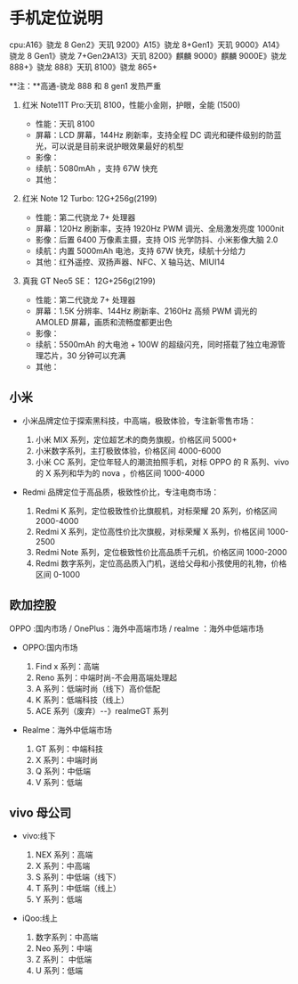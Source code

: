 # 手机定位说明

cpu:A16》骁龙 8 Gen2》天玑 9200》A15》骁龙 8+Gen1》天玑 9000》A14》骁龙 8 Gen1》骁龙 7+Gen2》A13》天玑 8200》麒麟 9000》麒麟 9000E》骁龙 888+》骁龙 888》天玑 8100》骁龙 865+

**注：**高通-骁龙 888 和 8 gen1 发热严重

1. 红米 Note11T Pro:天玑 8100，性能小金刚，护眼，全能 (1500)

   - 性能：天玑 8100
   - 屏幕：LCD 屏幕，144Hz 刷新率，支持全程 DC 调光和硬件级别的防蓝光，可以说是目前来说护眼效果最好的机型
   - 影像：
   - 续航：5080mAh ，支持 67W 快充
   - 其他：

2. 红米 Note 12 Turbo: 12G+256g(2199)

   - 性能：第二代骁龙 7+ 处理器
   - 屏幕：120Hz 刷新率，支持 1920Hz PWM 调光、全局激发亮度 1000nit
   - 影像：后置 6400 万像素主摄，支持 OIS 光学防抖、小米影像大脑 2.0
   - 续航：内置 5000mAh 电池，支持 67W 快充，续航十分给力
   - 其他：红外遥控、双扬声器、NFC、X 轴马达、MIUI14

3. 真我 GT Neo5 SE： 12G+256g(2199)
   - 性能：第二代骁龙 7+ 处理器
   - 屏幕：1.5K 分辨率、144Hz 刷新率、2160Hz 高频 PWM 调光的 AMOLED 屏幕，画质和流畅度都更出色
   - 影像：
   - 续航：5500mAh 的大电池 + 100W 的超级闪充，同时搭载了独立电源管理芯片，30 分钟可以充满
   - 其他：

## 小米

- 小米品牌定位于探索黑科技，中高端，极致体验，专注新零售市场：

  1. 小米 MIX 系列，定位超艺术的商务旗舰，价格区间 5000+
  2. 小米数字系列，主打极致体验，价格区间 4000-6000
  3. 小米 CC 系列，定位年轻人的潮流拍照手机，对标 OPPO 的 R 系列、vivo 的 X 系列和华为的 nova ，价格区间 1000-4000

- Redmi 品牌定位于高品质，极致性价比，专注电商市场：

  1. Redmi K 系列，定位极致性价比旗舰机，对标荣耀 20 系列，价格区间 2000-4000
  2. Redmi X 系列，定位高性价比次旗舰，对标荣耀 X 系列，价格区间 1000-2500
  3. Redmi Note 系列，定位极致性价比高品质千元机，价格区间 1000-2000
  4. Redmi 数字系列，定位高品质入门机，送给父母和小孩使用的礼物，价格区间 0-1000

## 欧加控股

OPPO :国内市场 / OnePlus：海外中高端市场 / realme ：海外中低端市场

- OPPO:国内市场

  1. Find x 系列：高端
  2. Reno 系列：中端时尚-不会用高端处理起
  3. A 系列：低端时尚（线下）高价低配
  4. K 系列：低端科技（线上）
  5. ACE 系列（废弃）--》realmeGT 系列

- Realme：海外中低端市场

  1. GT 系列：中端科技
  2. X 系列：中端时尚
  3. Q 系列：中低端
  4. V 系列：低端

## vivo 母公司

- vivo:线下

  1. NEX 系列：高端
  2. X 系列：中高端
  3. S 系列：中低端（线下）
  4. T 系列：中低端（线上）
  5. Y 系列：低端

- iQoo:线上

  1. 数字系列：中高端
  2. Neo 系列：中端
  3. Z 系列： 中低端
  4. U 系列：低端
